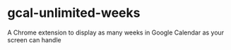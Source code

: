 # gcal-unlimited-weeks
A Chrome extension to display as many weeks in Google Calendar as your screen can handle
